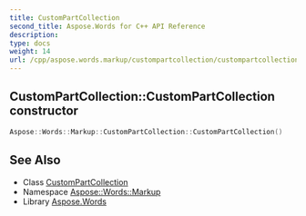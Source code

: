 ```yaml
---
title: CustomPartCollection
second_title: Aspose.Words for C++ API Reference
description: 
type: docs
weight: 14
url: /cpp/aspose.words.markup/custompartcollection/custompartcollection/
---
```

## CustomPartCollection::CustomPartCollection constructor




```cpp
Aspose::Words::Markup::CustomPartCollection::CustomPartCollection()
```

## See Also

* Class [CustomPartCollection](../)
* Namespace [Aspose::Words::Markup](../../)
* Library [Aspose.Words](../../../)
